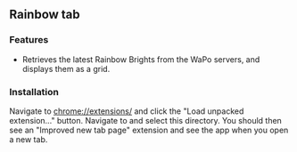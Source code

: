 ## Rainbow tab

### Features

* Retrieves the latest Rainbow Brights from the WaPo servers, and displays them as a grid.

### Installation

Navigate to [chrome://extensions/](chrome://extensions/) and click the "Load 
unpacked extension..." button. Navigate to and select this directory. You 
should then see an "Improved new tab page" extension and see the app when
you open a new tab.
